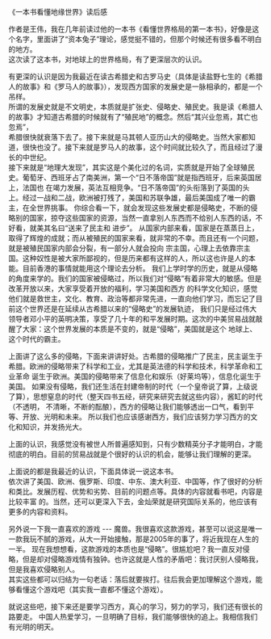 《一本书看懂地缘世界》读后感

作者是王伟，我在几年前读过他的一本书《看懂世界格局的第一本书》，好像是这个名字，里面讲了“资本兔子”理论，感觉挺不错的，但那个时候还有很多看不明白的地方。  
这次读了这本书，对地球上的世界格局，有了更深层次的认识。

有更深的认识是因为我最近在读古希腊史和古罗马史（具体是读盐野七生的《希腊人的故事》和《罗马人的故事》），发现西方国家的发展史是一脉相承的，都是一个吊样。  
所谓的发展史就是不文明史，本质就是扩张史、侵略史、殖民史。我是读《希腊人的故事》才知道古希腊的时候就有了“殖民地”的概念。然后“其兴业忽焉，其亡也忽焉”，  
希腊很快就衰落下去了。接下来就是马其顿人亚历山大的侵略史。当然大家都知道，很快也没了。接下来就是罗马人的故事，这个时间就比较久了，而且经过了漫长的中世纪。  
接下来就是“地理大发现”，其实这是个美化过的名词，实质就是开始了全球殖民史。葡萄牙、西班牙占了南美洲，第一个“日不落帝国”就是指西班牙，后来英国居上，法国也
在竭力发展，英法互相竞争。“日不落帝国”的头衔落到了英国的头上。经过一战和二战，欧洲被打残了，美国和苏联争雄，最后美国成了唯一的霸主，在全世界挑事。
你综合看一下，就会发现这些发展史都是侵略史，不断的侵略别的国家，掠夺这些国家的资源，当然一直拿别人东西而不给别人东西的话，不好看，就美其名曰“送来了民主和
进步”。
从国家内部来看，国家是在蒸蒸日上，取得了辉煌的成就；而从被殖民的国家来看，就非常的不幸。而且还有一个问题，就是被殖民国家内部会分裂，有一部分人就会投向
宗主国，心理上去依靠宗主国。这种奴性是被大家所鄙视的，但是历来都有这样的人，所以这也许是人的本能。目前香港的事情就能用这个理论去分析。
我们上学时学的历史，就是从侵略的角度来学的。我们的国家被侵略过，所以我们对“侵略”有着非常大的敏感。但是改革开放以来，大家享受着开放的福利，学习美国和西方
的科学文化知识，感觉他们就是救世主，文化、教育、政治等都非常先进，一直向他们学习，而忘记了目前这个世界还是在延续从古希腊以来的“侵略史”的发展轨迹，
我们只是经过伟大领导者邓小平的英明决策，享受了几十年的和平发展时期。这次的中美贸易战就敲醒了大家：这个世界发展的本质是不变的，就是“侵略”，美国就是这个
地球上、这个时代的霸主。

上面讲了这么多的侵略，下面来讲讲好处。古希腊的侵略推广了民主，民主诞生于希腊。欧洲的侵略带来了科学和工业，尤其是英法德的科学和技术，科学革命和工业革命
诞生于欧洲。美国的侵略带来了信息化和娱乐（好莱坞等），信息化诞生于美国。
如果没有侵略，我们还生活在封建帝制的时代（一个皇帝说了算，上级说了算），思想窒息的时代（整天四书五经，研究来研究去就这些内容），酱缸的时代（不透明，
不清晰，不断的酝酿），西方的侵略让我们能够透出一口气，看到平等、开放、光明和未来。
所以我们也应该感谢西方，我们应该努力学习西方的文化和知识，并发扬光大。

上面的认识，我感觉没有被世人所普遍感知到，只有少数精英分子才能明白，才能彻底的明白。目前的贸易战就是个很好的认识的机会，能够让我们理解的更深。

上面说的都是我最近的认识，下面具体说一说这本书。  
依次讲了美国、欧洲、俄罗斯、印度、中东、澳大利亚、中国等，作了很好的分析和类比。发展历程、优势和劣势、目前的问题点等。具体的内容就看书吧，内容是比较丰富
的。当然，还可以更深入下去，金灿荣就是研究国际关系的，他应该有更多的内容和资料。

另外说一下我一直喜欢的游戏 --- 魔兽。我很喜欢这款游戏，甚至可以说这是唯一一款我玩不腻的游戏，从大一开始接触，那是2005年的事了，将近我现在人生的一半。
现在我想想看，这款游戏的本质也是“侵略”。很尴尬吧？我一直反对侵略，但是却对侵略游戏情有独钟。也许这就是人性的矛盾吧：我讨厌别人侵略我，但是我喜欢侵略别人。  
其实这些都可以归结为一句老话：落后就要挨打。往后我会更加理解这个游戏，能够看懂这个游戏吧（其实我一直都不懂这个游戏）。

就说这些吧，接下来还是要学习西方，真心的学习，努力的学习，我们还有很长的路要走。
中国人热爱学习，一旦明确了目标，我们能够很快的追上。我相信我们有光明的明天。

